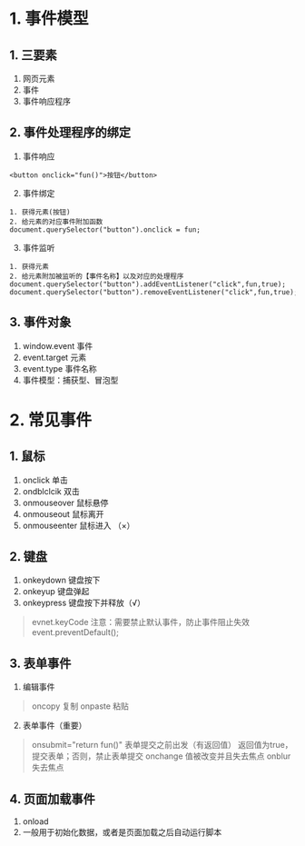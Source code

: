 # 1. 事件模型
## 1. 三要素
1. 网页元素
2. 事件
3. 事件响应程序
## 2. 事件处理程序的绑定
1. 事件响应
```
<button onclick="fun()">按钮</button>
```
2. 事件绑定
```
1. 获得元素(按钮)
2. 给元素的对应事件附加函数
document.querySelector("button").onclick = fun;
```
3. 事件监听
```
1. 获得元素
2. 给元素附加被监听的【事件名称】以及对应的处理程序
document.querySelector("button").addEventListener("click",fun,true);
document.querySelector("button").removeEventListener("click",fun,true);
```
## 3. 事件对象
1. window.event 事件
2. event.target 元素
3. event.type 事件名称
4. 事件模型：捕获型、冒泡型
# 2. 常见事件
## 1. 鼠标
1. onclick 单击
2. ondblclcik 双击
3. onmouseover 鼠标悬停
4. onmouseout 鼠标离开
5. onmouseenter 鼠标进入 （×）
## 2. 键盘
1. onkeydown	键盘按下
2. onkeyup	键盘弹起
3. onkeypress	键盘按下并释放（√）
> evnet.keyCode
> 注意：需要禁止默认事件，防止事件阻止失效event.preventDefault();
## 3. 表单事件
1. 编辑事件
> oncopy 复制
> onpaste 粘贴
2. 表单事件（重要）
> onsubmit="return fun()" 表单提交之前出发（有返回值）
  返回值为true，提交表单；否则，禁止表单提交
> onchange 值被改变并且失去焦点
> onblur 失去焦点
## 4. 页面加载事件
1. onload
2. 一般用于初始化数据，或者是页面加载之后自动运行脚本
